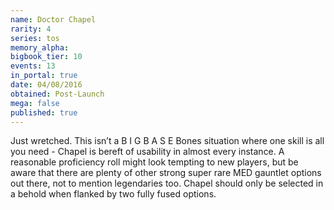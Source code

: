 ```yaml
---
name: Doctor Chapel
rarity: 4
series: tos
memory_alpha:
bigbook_tier: 10
events: 13
in_portal: true
date: 04/08/2016
obtained: Post-Launch
mega: false
published: true
---
```


Just wretched. This isn’t a B I G B A S E Bones situation where one skill is all you need - Chapel is bereft of usability in almost every instance. A reasonable proficiency roll might look tempting to new players, but be aware that there are plenty of other strong super rare MED gauntlet options out there, not to mention legendaries too. Chapel should only be selected in a behold when flanked by two fully fused options.
